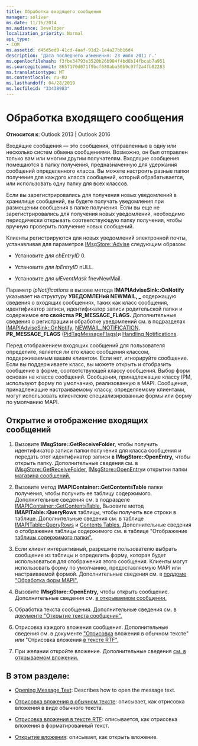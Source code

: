 ```yaml
---
title: Обработка входящего сообщения
manager: soliver
ms.date: 11/16/2014
ms.audience: Developer
localization_priority: Normal
api_type:
- COM
ms.assetid: d45d5ed9-41cd-4aaf-91d2-1e4a27bb16d4
description: 'Дата последнего изменения: 23 июля 2011 г.'
ms.openlocfilehash: f3fbe34793e3520b26b984f4bd6b14fbcab7a951
ms.sourcegitcommit: 8657170d071f9bcf680aba50b9c07f2a4fb82283
ms.translationtype: MT
ms.contentlocale: ru-RU
ms.lasthandoff: 04/28/2019
ms.locfileid: "33438983"
---
```

# <a name="handling-an-incoming-message"></a>Обработка входящего сообщения

**Относится к**: Outlook 2013 | Outlook 2016 
  
Входящие сообщения — это сообщения, отправленные в одну или несколько систем обмена сообщениями. Возможно, он был отправлен только вам или многим другим получателям. Входящие сообщения помещаются в папку получения, предназначенную для удержания сообщений определенного класса. Вы можете настроить разные папки получения для каждого класса сообщений, который обрабатывается, или использовать одну папку для всех классов.
  
Если вы зарегистрировались для получения новых уведомлений в хранилище сообщений, вы будете получать уведомления при размещении сообщения в папке получения. Если вы еще не зарегистрировались для получения новых уведомлений, необходимо периодически открывать соответствующую папку получения, чтобы вручную проверить получение новых сообщений.
  
Клиенты регистрируются для новых уведомлений электронной почты, устанавливая для параметров [IMsgStore::Advise](imsgstore-advise.md) следующим образом: 
  
- Установите  _для cbEntryID_ 0. 
    
- Установите  _для lpEntryID_ nULL. 
    
- Установите  _для ulEventMask_ fnevNewMail. 
    
Параметр _lpNotifications_ в вызове метода **IMAPIAdviseSink::OnNotify** указывает на структуру **УВЕДОМЛЕНий NEWMAIL, \_** содержащую сведения о входящих сообщениях, таких как класс сообщения, идентификатор записи, идентификатор записи родительской папки и содержимое **его свойства PR_MESSAGE_FLAGS.** Дополнительные сведения о регистрации и обработке уведомлений см. в подразделах [IMAPIAdviseSink::OnNotify](imapiadvisesink-onnotify.md), [NEWMAIL_NOTIFICATION,](newmail_notification.md) **PR_MESSAGE_FLAGS** ([PidTagMessageFlags)](pidtagmessageflags-canonical-property.md)и [Handling Notifications](handling-notifications.md). 
  
Перед отображением входящих сообщений для пользователя определите, является ли его класс сообщения классом, поддерживаемым вашим клиентом. Если нет, игнорируйте сообщение. Если вы поддерживаете класс, вы можете открыть и отобразить сообщение в форме, соответствующей классу сообщения. Выбор форм основан на классе сообщений. Сообщения, принадлежащие классу IPM, используют форму по умолчанию, реализованную в MAPI. Сообщения, принадлежащие настраиваемому классу, определяемому клиентами, могут использовать клиентские специализированные формы или форму по умолчанию MAPI.
  
## <a name="open-and-display-an-incoming-message"></a>Открытие и отображение входящих сообщений
  
1. Вызовите **IMsgStore::GetReceiveFolder,** чтобы получить идентификатор записи папки получения для класса сообщения и передать этот идентификатор записи **в IMsgStore::OpenEntry,** чтобы открыть папку. Дополнительные сведения см. в [iMsgStore::GetReceiveFolder,](imsgstore-getreceivefolder.md) [IMsgStore::OpenEntry](imsgstore-openentry.md)и открытии папки [магазина сообщений.](opening-a-message-store-folder.md)
    
2. Вызовите метод **IMAPIContainer::GetContentsTable** папки получения, чтобы получить ее таблицу содержимого. Дополнительные сведения см. в подразделе [IMAPIContainer::GetContentsTable.](imapicontainer-getcontentstable.md) Вызовите метод **IMAPITable::QueryRows** таблицы, чтобы получить все строки в таблице. Дополнительные сведения см. в таблице [IMAPITable::QueryRows](imapitable-queryrows.md) и [Contents Tables.](contents-tables.md) Дополнительные сведения о отображение таблицы содержимого см. в таблице "Отображение [таблицы содержимого папки".](displaying-a-folder-contents-table.md)
    
3. Если клиент интерактивный, разрешите пользователю выбрать сообщение из таблицы и определить форму, которая будет использоваться для отображения этого сообщения. Клиенты могут использовать форму по умолчанию, предоставляемую MAPI или настраиваемой формой. Дополнительные сведения см. в [поддоме "Обработка форм MAPI".](handling-mapi-forms.md)
    
4. Вызовите **IMsgStore::OpenEntry,** чтобы открыть сообщение. Дополнительные сведения см. [в открываемом сообщении.](opening-a-message.md)
    
5. Обработка текста сообщения. Дополнительные сведения см. в [документе "Открытие текста сообщения".](opening-message-text.md)
    
6. Отрисовка каждого вложения сообщения. Дополнительные сведения см. в документе ["Отрисовка](rendering-an-attachment-in-plain-text.md) вложения в обычном тексте" или "Отрисовка вложения [в тексте RTF".](rendering-an-attachment-in-rtf-text.md)
    
7. При желании откройте вложение. Дополнительные сведения [см. в открываемом вложении.](opening-an-attachment.md)
    
## <a name="in-this-section"></a>В этом разделе:

- [Opening Message Text](opening-message-text.md): Describes how to open the message text.
    
- [Отрисовка вложения в обычном тексте](rendering-an-attachment-in-plain-text.md): описывает, как отрисовка вложения в виде обычного текста.
    
- [Отрисовка вложения в тексте RTF](rendering-an-attachment-in-rtf-text.md): описывается, как отрисовка вложения в форматированный текст.
    
- [Открытие вложения](opening-an-attachment.md): описывает, как открыть вложение.
    

